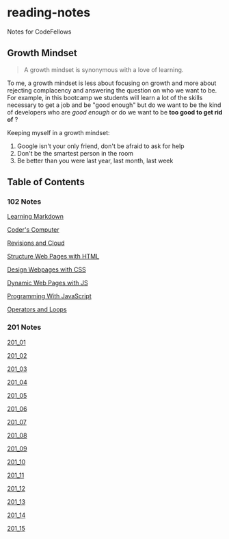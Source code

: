 # reading-notes
Notes for CodeFellows

## Growth Mindset
>A growth mindset is synonymous with a love of learning.

To me, a growth mindset is less about focusing on growth and more about rejecting complacency and answering the question on who we want to be. For example, in this bootcamp we students will learn a lot of the skills necessary to get a job and be "good enough" but do we want to be the kind of developers who are *good enough* or do we want to be **too good to get rid of** ?

Keeping myself in a growth mindset:
1. Google isn't your only friend, don't be afraid to ask for help
2. Don't be the smartest person in the room
3. Be better than you were last year, last month, last week

## Table of Contents
### 102 Notes

[Learning Markdown](https://dannyace07.github.io/reading-notes/102/class1)

[Coder's Computer](https://dannyace07.github.io/reading-notes/102/class2) 

[Revisions and Cloud](https://dannyace07.github.io/reading-notes/102/class3)

[Structure Web Pages with HTML](https://dannyace07.github.io/reading-notes/102/class4)

[Design Webpages with CSS](https://dannyace07.github.io/reading-notes/102/class5)

[Dynamic Web Pages with JS](https://dannyace07.github.io/reading-notes/102/class6)

[Programming With JavaScript](https://dannyace07.github.io/reading-notes/102/class7)

[Operators and Loops](https://dannyace07.github.io/reading-notes/102/class8)

### 201 Notes

[201_01](https://dannyace07.github.io/reading-notes/201/01)

[201_02](https://dannyace07.github.io/reading-notes/201/02)

[201_03](https://dannyace07.github.io/reading-notes/201/03)

[201_04](https://dannyace07.github.io/reading-notes/201/04)

[201_05](https://dannyace07.github.io/reading-notes/201/05)

[201_06](https://dannyace07.github.io/reading-notes/201/06)

[201_07](https://dannyace07.github.io/reading-notes/201/07)

[201_08](https://dannyace07.github.io/reading-notes/201/08)

[201_09](https://dannyace07.github.io/reading-notes/201/09)

[201_10](https://dannyace07.github.io/reading-notes/201/10)

[201_11](https://dannyace07.github.io/reading-notes/201/11)

[201_12](https://dannyace07.github.io/reading-notes/201/12)

[201_13](https://dannyace07.github.io/reading-notes/201/13)

[201_14](https://dannyace07.github.io/reading-notes/201/14)

[201_15](https://dannyace07.github.io/reading-notes/201/15)
